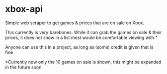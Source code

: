 # xbox-api
Simple web scraper to get games &amp; prices that are on sale on Xbox.

This currently is very barebones. While it can grab the games on sale & their prices, it does not show in a list most would be comfortable viewing with.*

Anyone can use this in a project, as long as (some) credit is given that is fine

*Currently now only the 10 games on sale is shown, this might be expanded in the future soon.
